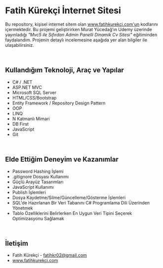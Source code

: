 # Fatih Kürekçi İnternet Sitesi

Bu repository, kişisel internet sitem olan www.fatihkurekci.com'un kodlarını içermektedir. Bu projemi geliştirirken Murat Yücedağ'ın Udemy üzerinde yayınladığı _"Mvc5 ile Sıfırdan Admin Panelli Dinamik Cv Sitesi"_
eğitiminden faydalandım. Projenin detaylı incelemesine aşağıda yer alan bilgiler ile ulaşabilirsiniz. 

<br />

## Kullandığım Teknoloji, Araç ve Yapılar

* C# / .NET
* ASP.NET MVC
* Microsoft SQL Server
* HTML/CSS/Bootstrap
* Entity Framework / Repository Design Pattern
* OOP
* LINQ
* N Katmanlı Mimari
* DB First
* JavaScript
* Git

<br />

## Elde Ettiğim Deneyim ve Kazanımlar
  
* Password Hashing İşlemi
* .gitignore Dosyası Kullanımı
* Güçlü Arayüz Tasarımları
* JavaScript Kullanımı
* Publish İşlemleri
* Dosya Kaydetme/Silme/Güncelleme/Gösterme İşlemleri
* SQL'de Hazırlanan Bir Veri Tabanını C# Programlama Dili Üzerinden Yönetmek
* Tablo Özelliklerini Belirlerken En Uygun Veri Tipini Seçerek Optimizasyonu Sağlamak

<br />

## İletişim

* Fatih Kürekçi - fatihkr02@gmail.com
* www.fatihkurekci.com
